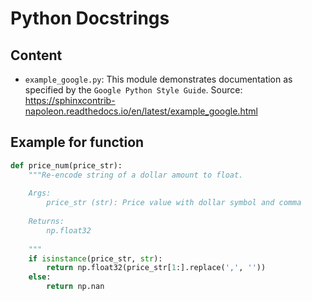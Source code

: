 # Python Docstrings

## Content

* `example_google.py`: This module demonstrates documentation as specified by the `Google Python Style Guide`.
  Source: https://sphinxcontrib-napoleon.readthedocs.io/en/latest/example_google.html 

## Example for function

```python
def price_num(price_str):
    """Re-encode string of a dollar amount to float.
    
    Args: 
        price_str (str): Price value with dollar symbol and comma 
    
    Returns: 
        np.float32
        
    """
    if isinstance(price_str, str):
        return np.float32(price_str[1:].replace(',', ''))
    else:
        return np.nan
```
